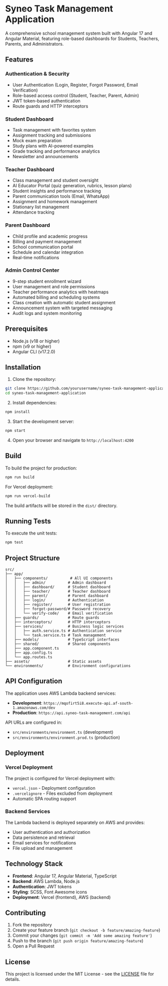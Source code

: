 # Syneo Task Management Application

A comprehensive school management system built with Angular 17 and Angular Material, featuring role-based dashboards for Students, Teachers, Parents, and Administrators.

## Features

### Authentication & Security
- User Authentication (Login, Register, Forgot Password, Email Verification)
- Role-based access control (Student, Teacher, Parent, Admin)
- JWT token-based authentication
- Route guards and HTTP interceptors

### Student Dashboard
- Task management with favorites system
- Assignment tracking and submissions
- Mock exam preparation
- Study plans with AI-powered examples
- Grade tracking and performance analytics
- Newsletter and announcements

### Teacher Dashboard
- Class management and student oversight
- AI Educator Portal (quiz generation, rubrics, lesson plans)
- Student insights and performance tracking
- Parent communication tools (Email, WhatsApp)
- Assignment and homework management
- Stationary list management
- Attendance tracking

### Parent Dashboard
- Child profile and academic progress
- Billing and payment management
- School communication portal
- Schedule and calendar integration
- Real-time notifications

### Admin Control Center
- 9-step student enrollment wizard
- User management and role permissions
- Teacher performance analytics with heatmaps
- Automated billing and scheduling systems
- Class creation with automatic student assignment
- Announcement system with targeted messaging
- Audit logs and system monitoring

## Prerequisites

- Node.js (v18 or higher)
- npm (v9 or higher)
- Angular CLI (v17.2.0)

## Installation

1. Clone the repository:
```bash
git clone https://github.com/yourusername/syneo-task-management-application.git
cd syneo-task-management-application
```

2. Install dependencies:
```bash
npm install
```

3. Start the development server:
```bash
npm start
```

4. Open your browser and navigate to `http://localhost:4200`

## Build

To build the project for production:

```bash
npm run build
```

For Vercel deployment:

```bash
npm run vercel-build
```

The build artifacts will be stored in the `dist/` directory.

## Running Tests

To execute the unit tests:

```bash
npm test
```

## Project Structure

```
src/
├── app/
│   ├── components/          # All UI components
│   │   ├── admin/          # Admin dashboard
│   │   ├── dashboard/      # Student dashboard
│   │   ├── teacher/        # Teacher dashboard
│   │   ├── parent/         # Parent dashboard
│   │   ├── login/          # Authentication
│   │   ├── register/       # User registration
│   │   ├── forgot-password/# Password recovery
│   │   └── verify-code/    # Email verification
│   ├── guards/             # Route guards
│   ├── interceptors/       # HTTP interceptors
│   ├── services/           # Business logic services
│   │   ├── auth.service.ts # Authentication service
│   │   └── task.service.ts # Task management
│   ├── models/             # TypeScript interfaces
│   ├── shared/             # Shared components
│   ├── app.component.ts
│   ├── app.config.ts
│   └── app.routes.ts
├── assets/                 # Static assets
└── environments/           # Environment configurations
```

## API Configuration

The application uses AWS Lambda backend services:

- **Development**: `https://mqofirt5i8.execute-api.af-south-1.amazonaws.com/dev`
- **Production**: `https://api.syneo-task-management.com/api`

API URLs are configured in:
- `src/environments/environment.ts` (development)
- `src/environments/environment.prod.ts` (production)

## Deployment

### Vercel Deployment
The project is configured for Vercel deployment with:
- `vercel.json` - Deployment configuration
- `.vercelignore` - Files excluded from deployment
- Automatic SPA routing support

### Backend Services
The Lambda backend is deployed separately on AWS and provides:
- User authentication and authorization
- Data persistence and retrieval
- Email services for notifications
- File upload and management

## Technology Stack

- **Frontend**: Angular 17, Angular Material, TypeScript
- **Backend**: AWS Lambda, Node.js
- **Authentication**: JWT tokens
- **Styling**: SCSS, Font Awesome icons
- **Deployment**: Vercel (frontend), AWS (backend)

## Contributing

1. Fork the repository
2. Create your feature branch (`git checkout -b feature/amazing-feature`)
3. Commit your changes (`git commit -m 'Add some amazing feature'`)
4. Push to the branch (`git push origin feature/amazing-feature`)
5. Open a Pull Request

## License

This project is licensed under the MIT License - see the [LICENSE](LICENSE) file for details.
